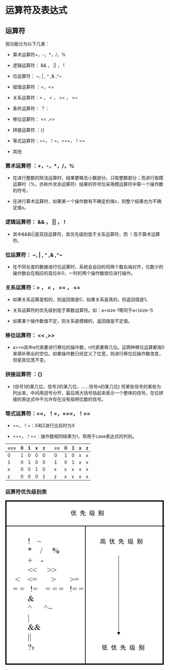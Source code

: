# 运算符及表达式

## 运算符

按功能分为以下几类：

- 算术运算符+，-，*，/，%

- 逻辑运算符： && ， || ， !

- 位运算符： ~, | , ^ ,& ,^~

- 赋值运算符 ：=，<=  

- 关系运算符：> ， < ， >= ， <=

- 条件运算符： ？：

- 移位运算符： << ,>>

- 拼接运算符 ：{}

- 等式运算符：==，！=，===，！==

- 其他




### 算术运算符 ：+，-，*，/，% 

- 在进行整数的除法运算时，结果要略去小数部分，只取整数部分；而进行取模运算时（%，亦称作求余运算符）结果的符号位采用模运算符中第一个操作数的符号。

- 在进行算术运算时，如果某一个操作数有不确定的值x，则整个结果也为不确定值x。


### 逻辑运算符： && ， || ， !

- 其中&&和||是双目运算符，其优先级别低于关系运算符，而 ！高于算术运算符。


### 位运算符： ~, | , ^ ,& ,^~

- 在不同长度的数据进行位运算时，系统会自动的将两个数右端对齐，位数少的操作数会在相应的高位补0，一时的两个操作数按位进行操作。


### 关系运算符：> ， < ， >= ， <=

- 如果关系运算是假的，则返回值是0，如果关系是真的，则返回值是1。 

- 关系运算符的优先级别低于算数运算符。如：a<size-1等同于a<(size-1)

- 如果某个操作数值不定，则关系是模糊的，返回值是不定值。


### 移位运算符： << ,>>

- a>>n其中a代表要进行移位的操作数，n代表要移几位。这两种移位运算都用0来填补移出的空位。如果操作数已经定义了位宽，则进行移位后操作数改变，但是其位宽不变。


### 拼接运算符 ：{}

- {信号1的某几位，信号2的某几位，......信号n的某几位} 将某些信号的某些为列出来，中间用逗号分开，最后用大括号括起来表示一个整体的信号。在位拼接的表达式中不允许存在没有指明位数的信号。


### 等式运算符：==，！=，===，！==

- ==，！=：X和Z进行比较时为X

- ===，！==：操作数相同结果为1，常用于case表达式的判别。


| ===  | 0    | 1    | x    | z    |      | ==   | 0    | 1    | x    | z    |
| ---- | ---- | ---- | ---- | ---- | ---- | ---- | ---- | ---- | ---- | ---- |
| 0    | 1    | 0    | 0    | 0    |      | 0    | 1    | 0    | x    | x    |
| 1    | 0    | 1    | 0    | 0    |      | 1    | 0    | 1    | x    | x    |
| x    | 0    | 0    | 1    | 0    |      | x    | x    | x    | x    | x    |
| z    | 0    | 0    | 0    | 1    |      | z    | x    | x    | x    | x    |

### 运算符优先级别表

![img](part3.assets/clip_image002-1585365513980.png)